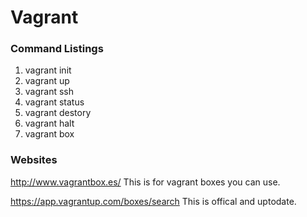 # Vagrant

### Command Listings

1. vagrant init
2. vagrant up
3. vagrant ssh
4. vagrant status
5. vagrant destory
6. vagrant halt
7. vagrant box

### Websites

http://www.vagrantbox.es/   This is for vagrant boxes you can use.

https://app.vagrantup.com/boxes/search This is offical and uptodate.


